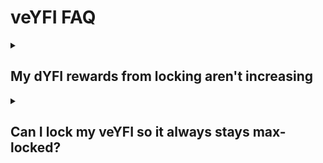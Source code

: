 # veYFI FAQ

<details className="customFaqDetails">

<summary>

## My dYFI rewards from locking aren't increasing

</summary>

The dYFI rewards that are earned from locking YFI to veYFI are not streamed linearly but instead can come in chunks. This is because veYFI earns from unclaimed dYFI from users who don't have full boost, so it is earned after gauge dYFI is distributed.

</details>

<details className="customFaqDetails">

<summary>

## Can I lock my veYFI so it always stays max-locked?

</summary>

If you want your veYFI to remain max-locked, you can "overLock" it, up to 10 years. This will keep your YFI at max boost and earning power until it drops below the 4 year mark. You can always set the lock time back to 4 years in the UI. Here is how you do it:

click on the gear icon in the top right hand corner.
![overLock](/img/guides/FAQ/overlock-1.png)

You can then lock up to 520 weeks (10 years).
![overLock](/img/guides/FAQ/overlock-3.png)

If you want to adjust this lock time, you can lower the length of the lock down to any value above 207 weeks.
![overLock](/img/guides/FAQ/overlock-4.png)

- Any lock can be extended to be longer
- only locks over 208 weeks, can be reduced, and only to 208 weeks.

</details>
